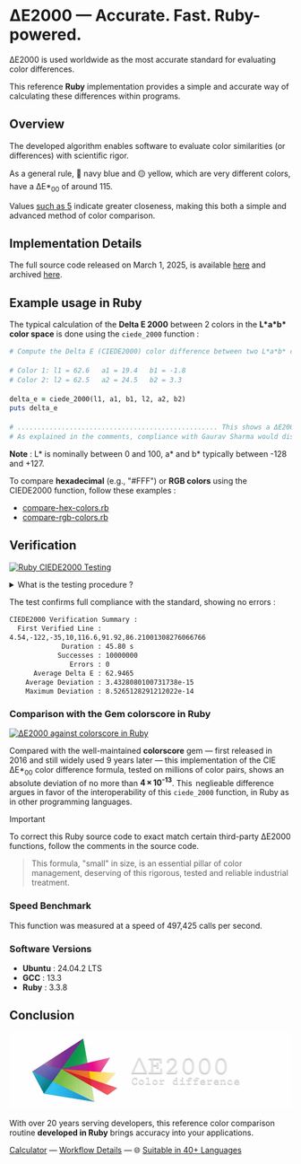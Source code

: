 # ΔE2000 — Accurate. Fast. Ruby-powered.

ΔE2000 is used worldwide as the most accurate standard for evaluating color differences.

This reference **Ruby** implementation provides a simple and accurate way of calculating these differences within programs.

## Overview

The developed algorithm enables software to evaluate color similarities (or differences) with scientific rigor.

As a general rule, 🔵 navy blue and 🟡 yellow, which are very different colors, have a ΔE\*<sub>00</sub> of around 115.

Values [such as 5](https://michel-leonard.github.io/ciede2000-color-matching/de2000-rgb-pairs.html?seq=50&delta-e=5) indicate greater closeness, making this both a simple and advanced method of color comparison.

## Implementation Details

The full source code released on March 1, 2025, is available [here](../../ciede-2000.rb#L6) and archived [here](https://web.archive.org/https://raw.githubusercontent.com/michel-leonard/ciede2000-color-matching/refs/heads/main/ciede-2000.rb).

## Example usage in Ruby

The typical calculation of the **Delta E 2000** between 2 colors in the **L\*a\*b\* color space** is done using the `ciede_2000` function :

```ruby
# Compute the Delta E (CIEDE2000) color difference between two L*a*b* colors in Ruby

# Color 1: l1 = 62.6   a1 = 19.4   b1 = -1.8
# Color 2: l2 = 62.5   a2 = 24.5   b2 = 3.3

delta_e = ciede_2000(l1, a1, b1, l2, a2, b2)
puts delta_e

# .................................................. This shows a ΔE2000 of 4.3323552676
# As explained in the comments, compliance with Gaurav Sharma would display 4.3323684016
```

**Note** : L\* is nominally between 0 and 100, a\* and b\* typically between -128 and +127.

To compare **hexadecimal** (e.g., "#FFF") or **RGB colors** using the CIEDE2000 function, follow these examples :
- [compare-hex-colors.rb](compare-hex-colors.rb#L191)
- [compare-rgb-colors.rb](compare-rgb-colors.rb#L191)

## Verification

[![Ruby CIEDE2000 Testing](https://github.com/michel-leonard/ciede2000-color-matching/actions/workflows/test-rb.yml/badge.svg)](https://github.com/michel-leonard/ciede2000-color-matching/actions/workflows/test-rb.yml)

<details>
<summary>What is the testing procedure ?</summary>

The [ciede-2000-driver.c](../c/ciede-2000-driver.c) program generates color pairs, and checks the **CIE2000** color differences **measured by Ruby**, like this :

1. `command -v ruby > /dev/null || { sudo apt-get update && sudo apt-get install ruby ; }`
2. `command -v gcc > /dev/null || { sudo apt-get update && sudo apt-get install gcc ; }`
3. `gcc -std=c99 -Wall -pedantic -O2 -g tests/c/ciede-2000-driver.c -o ciede-2000-driver -lm`
4. `./ciede-2000-driver --generate 10000000 --output-file test-cases.csv`
5. `ruby --yjit tests/rb/ciede-2000-driver.rb test-cases.csv | ./ciede-2000-driver`

Where the main files involved are [ciede-2000-driver.rb](ciede-2000-driver.rb#L86) for calculations and [test-rb.yml](../../.github/workflows/test-rb.yml) for automation.
</details>

The test confirms full compliance with the standard, showing no errors :

```
CIEDE2000 Verification Summary :
  First Verified Line : 4.54,-122,-35,10,116.6,91.92,86.21001308276066766
             Duration : 45.80 s
            Successes : 10000000
               Errors : 0
      Average Delta E : 62.9465
    Average Deviation : 3.4328080100731738e-15
    Maximum Deviation : 8.5265128291212022e-14
```

### Comparison with the Gem colorscore in Ruby

[![ΔE2000 against colorscore in Ruby](https://github.com/michel-leonard/ciede2000-color-matching/actions/workflows/vs-colorscore.yml/badge.svg)](https://github.com/michel-leonard/ciede2000-color-matching/actions/workflows/vs-colorscore.yml)

Compared with the well-maintained **colorscore** gem — first released in 2016 and still widely used 9 years later — this implementation of the CIE ΔE*<sub>00</sub> color difference formula, tested on millions of color pairs, shows an absolute deviation of no more than **4 × 10<sup>-13</sup>**. This  neglieable difference argues in favor of the interoperability of this `ciede_2000` function, in Ruby as in other programming languages.

> [!IMPORTANT]
> To correct this Ruby source code to exact match certain third-party ΔE2000 functions, follow the comments in the source code.

> This formula, "small" in size, is an essential pillar of color management, deserving of this rigorous, tested and reliable industrial treatment.

### Speed Benchmark

This function was measured at a speed of 497,425 calls per second.

### Software Versions

- **Ubuntu** : 24.04.2 LTS
- **GCC** : 13.3
- **Ruby** : 3.3.8

## Conclusion

![The ΔE*00 equation is very effective at predicting perceived color differences](https://github.com/michel-leonard/ciede2000-color-matching/raw/main/docs/assets/images/logo.jpg)

With over 20 years serving developers, this reference color comparison routine **developed in Ruby** brings accuracy into your applications.

[Calculator](https://michel-leonard.github.io/ciede2000-color-matching/lab-color-calculator.html?L1=70.3&a1=13&b1=13&L2=56.9&a2=43.1&b2=-41.8) — [Workflow Details](../../.github/workflows#workflow-details) — 🌐 [Suitable in 40+ Languages](../../#implementations)
